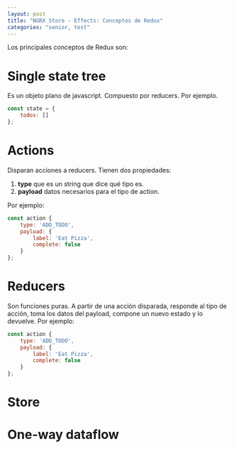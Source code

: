 ```yaml
---
layout: post
title: "NGRX Store - Effects: Conceptos de Redux"
categories: "senior, test"
---
```


Los principales conceptos de Redux<!--more--> son:

# Single state tree
Es un objeto plano de javascript. Compuesto por reducers.
Por ejemplo.
```javascript
const state = {
    todos: []
};
```

# Actions
Disparan acciones a reducers. Tienen dos propiedades:
1. **type** que es un string que dice qué tipo es.
2. **payload** datos necesarios para el tipo de action.

Por ejemplo:
```javascript
const action {
    type: 'ADD_TODO',
    payload: {
        label: 'Eat Pizza',
        complete: false
    }
};
```

# Reducers
Son funciones puras. A partir de una acción disparada, responde al tipo de acción, toma los datos del payload, compone un nuevo estado y lo devuelve.
Por ejemplo:
```javascript
const action {
    type: 'ADD_TODO',
    payload: {
        label: 'Eat Pizza',
        complete: false
    }
};
```

# Store
# One-way dataflow